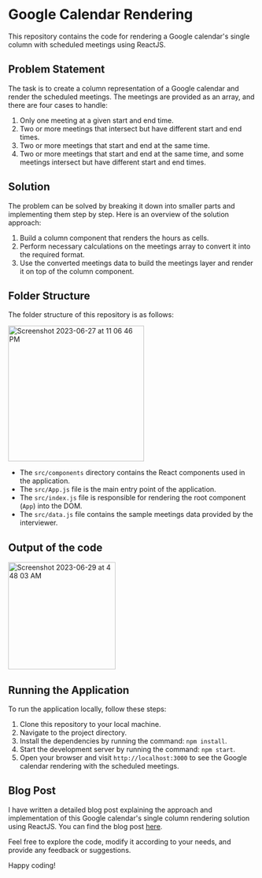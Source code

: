# Google Calendar Rendering

This repository contains the code for rendering a Google calendar's single column with scheduled meetings using ReactJS.


## Problem Statement

The task is to create a column representation of a Google calendar and render the scheduled meetings. The meetings are provided as an array, and there are four cases to handle:

1. Only one meeting at a given start and end time.
2. Two or more meetings that intersect but have different start and end times.
3. Two or more meetings that start and end at the same time.
4. Two or more meetings that start and end at the same time, and some meetings intersect but have different start and end times.


## Solution

The problem can be solved by breaking it down into smaller parts and implementing them step by step. Here is an overview of the solution approach:

1. Build a column component that renders the hours as cells.
2. Perform necessary calculations on the meetings array to convert it into the required format.
3. Use the converted meetings data to build the meetings layer and render it on top of the column component.


## Folder Structure

The folder structure of this repository is as follows:

<img width="276" alt="Screenshot 2023-06-27 at 11 06 46 PM" src="https://github.com/hritik2002/CalendarColumn-FE-Interview/assets/72138429/23cac38d-b9d9-481e-b738-0c2a0b97669c">


- The `src/components` directory contains the React components used in the application.
- The `src/App.js` file is the main entry point of the application.
- The `src/index.js` file is responsible for rendering the root component (`App`) into the DOM.
- The `src/data.js` file contains the sample meetings data provided by the interviewer.


## Output of the code

<img width="218" alt="Screenshot 2023-06-29 at 4 48 03 AM" src="https://github.com/hritik2002/CalendarColumn-FE-Interview/assets/72138429/4ee0c292-9d69-4e0b-8d70-340f6baf656f">


## Running the Application

To run the application locally, follow these steps:

1. Clone this repository to your local machine.
2. Navigate to the project directory.
3. Install the dependencies by running the command: `npm install`.
4. Start the development server by running the command: `npm start`.
5. Open your browser and visit `http://localhost:3000` to see the Google calendar rendering with the scheduled meetings.


## Blog Post

I have written a detailed blog post explaining the approach and implementation of this Google calendar's single column rendering solution using ReactJS. You can find the blog post [here]([link-to-your-blog-post](https://hritik2002.hashnode.dev/how-to-create-a-google-calendar-and-show-scheduled-meetings)).

Feel free to explore the code, modify it according to your needs, and provide any feedback or suggestions.

Happy coding!

